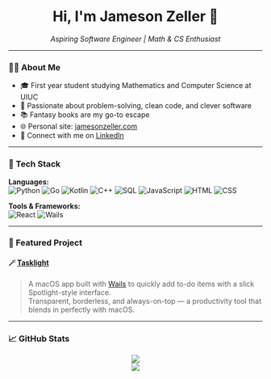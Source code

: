 <!-- README.md for imjamesonzeller -->

<p align="center">
  <!-- <img src="./A_clean,_modern_banner_for_a_GitHub_profile_README.png" alt="Jameson Zeller Banner" /> -->
</p>

<h1 align="center">Hi, I'm Jameson Zeller 👋</h1>

<p align="center">
  <em>Aspiring Software Engineer | Math & CS Enthusiast</em>
</p>

---

### 👨‍💻 About Me

- 🎓 First year student studying Mathematics and Computer Science at UIUC
- 🧠 Passionate about problem-solving, clean code, and clever software  
- 📚 Fantasy books are my go-to escape  
- 🌐 Personal site: [jamesonzeller.com](https://jamesonzeller.com)  
- 💼 Connect with me on [LinkedIn](https://www.linkedin.com/in/jameson-zeller)

---

### 🔧 Tech Stack

**Languages:**  
![Python](https://img.shields.io/badge/-Python-blue?logo=python&logoColor=white)
![Go](https://img.shields.io/badge/-Go-00ADD8?logo=go&logoColor=white)
![Kotlin](https://img.shields.io/badge/-Kotlin-7F52FF?logo=kotlin&logoColor=white)
![C++](https://img.shields.io/badge/-C++-00599C?logo=c%2B%2B&logoColor=white)
![SQL](https://img.shields.io/badge/-SQL-4479A1?logo=mysql&logoColor=white)
![JavaScript](https://img.shields.io/badge/-JavaScript-F7DF1E?logo=javascript&logoColor=black)
![HTML](https://img.shields.io/badge/-HTML5-E34F26?logo=html5&logoColor=white)
![CSS](https://img.shields.io/badge/-CSS3-1572B6?logo=css3&logoColor=white)

**Tools & Frameworks:**  
![React](https://img.shields.io/badge/-React-61DAFB?logo=react&logoColor=black)
![Wails](https://img.shields.io/badge/-Wails-2B2B2B?logo=go&logoColor=white)

---

### 🌟 Featured Project

#### 🪄 [Tasklight](https://github.com/imjamesonzeller/tasklight)
> A macOS app built with [Wails](https://wails.io) to quickly add to-do items with a slick Spotlight-style interface.  
> Transparent, borderless, and always-on-top — a productivity tool that blends in perfectly with macOS.

<p align="center">
  <!-- <img src="https://github.com/imjamesonzeller/tasklight/raw/main/demo.gif" alt="Tasklight Demo" width="600"/> -->
</p>

---

### 📈 GitHub Stats

<p align="center">
  <img src="https://github-readme-stats.vercel.app/api?username=imjamesonzeller&show_icons=true&theme=tokyonight" />
  <br/>
  <img src="https://github-readme-stats.vercel.app/api/top-langs/?username=imjamesonzeller&layout=compact&theme=tokyonight" />
</p>